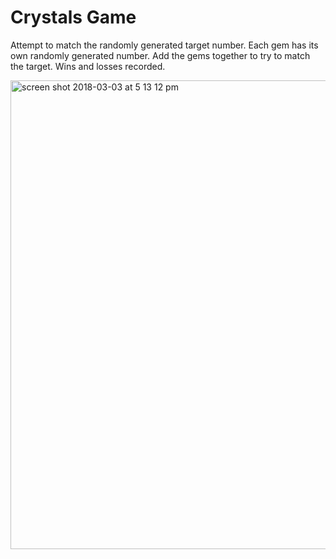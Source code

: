 # Crystals Game
Attempt to match the randomly generated target number. Each gem has its own randomly generated number. Add the gems together to try to match the target. Wins and losses recorded.

<img width="750" alt="screen shot 2018-03-03 at 5 13 12 pm" src="https://user-images.githubusercontent.com/30426278/36941015-3411af42-1f06-11e8-9ff7-5fa5b6f3d777.png">
